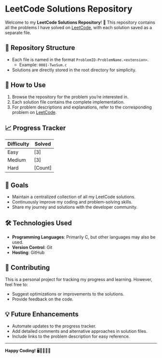 # LeetCode Solutions Repository

Welcome to my **LeetCode Solutions Repository**! 🚀 This repository contains all the problems I have solved on [LeetCode](https://leetcode.com), with each solution saved as a separate file.

## 📂 Repository Structure


- Each file is named in the format `ProblemID-ProblemName.<extension>`.  
  - Example: `0001-TwoSum.c`
- Solutions are directly stored in the root directory for simplicity.

## 📝 How to Use

1. Browse the repository for the problem you’re interested in.  
2. Each solution file contains the complete implementation.  
3. For problem descriptions and explanations, refer to the corresponding problem on [LeetCode](https://leetcode.com).

## 📈 Progress Tracker

| **Difficulty** | **Solved** |
|----------------|------------|
| Easy           | [3]        |
| Medium         | [3]        |
| Hard           | [Count]    |

## 🚀 Goals

- Maintain a centralized collection of all my LeetCode solutions.
- Continuously improve my coding and problem-solving skills.
- Share my journey and solutions with the developer community.

## 🛠️ Technologies Used

- **Programming Languages**: Primarily C, but other languages may also be used.
- **Version Control**: Git
- **Hosting**: GitHub

## 🤝 Contributing

This is a personal project for tracking my progress and learning. However, feel free to:
- Suggest optimizations or improvements to the solutions.
- Provide feedback on the code.

## 💡 Future Enhancements

- Automate updates to the progress tracker.
- Add detailed comments and alternative approaches in solution files.
- Include links to the problem description for easy reference.

---

**Happy Coding!** 🖥️👨‍💻👩‍💻
